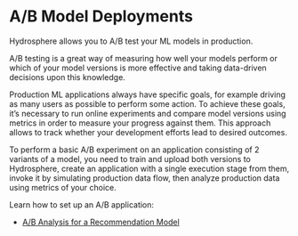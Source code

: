 # A/B Model Deployments

Hydrosphere allows you to A/B test your ML models in production.

A/B testing is a great way of measuring how well your models perform or which of your model versions is more effective and taking data-driven decisions upon this knowledge.   

Production ML applications always have specific goals, for example driving as many users as possible to perform some action. To achieve these goals, it’s necessary to run online experiments and compare model versions using metrics in order to measure your progress against them. This approach allows to track whether your development efforts lead to desired outcomes. 

To perform a basic A/B experiment on an application consisting of 2 variants of a model, you need to train and upload both versions to Hydrosphere, create an application with a single execution stage from them, invoke it by simulating production data flow, then analyze production data using metrics of your choice.  

Learn how to set up an A/B application:

* [A/B Analysis for a Recommendation Model](https://docs.hydrosphere.io/tutorials/a-b-analysis-for-a-recommendation-model)

